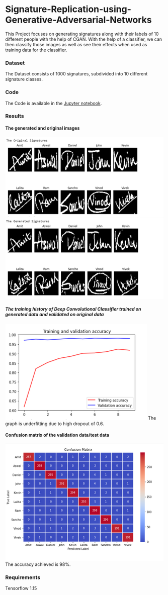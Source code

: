 # Signature-Replication-using-Generative-Adversarial-Networks

This Project focuses on generating signatures along with their labels of 10 different people with the help of CGAN. With the help of a classifier, we can then classify those images as well as see their effects when used as training data for the classifier.

### Dataset
The Dataset consists of 1000 signatures, subdivided into 10 different signature classes.

### Code
The Code is available in the [Jupyter notebook](https://github.com/Vivek-23-Titan/Signature-Replication-using-Generative-Adversarial-Networks/blob/master/Copy_of_Signatures_CGAN.ipynb).

### Results
#### The generated and original images
<img src="https://raw.githubusercontent.com/Vivek-23-Titan/Signature-Replication-using-Generative-Adversarial-Networks/master/Images/Original_Images.PNG" width=700>

<img src="https://raw.githubusercontent.com/Vivek-23-Titan/Signature-Replication-using-Generative-Adversarial-Networks/master/Images/Generated_Images.PNG" width=700>

##### The training history of Deep Convolutional Classifier trained on generated data and validated on original data
<img src="https://raw.githubusercontent.com/Vivek-23-Titan/Signature-Replication-using-Generative-Adversarial-Networks/master/Images/Training_History.PNG" width=450>
The graph is underfitting due to high dropout of 0.6.

#### Confusion matrix of the validation data/test data

<img src="https://raw.githubusercontent.com/Vivek-23-Titan/Signature-Replication-using-Generative-Adversarial-Networks/master/Images/GAN_Confusion_Matrix.PNG" width=600>
The accuracy achieved is 98%.

### Requirements
Tensorflow 1.15
